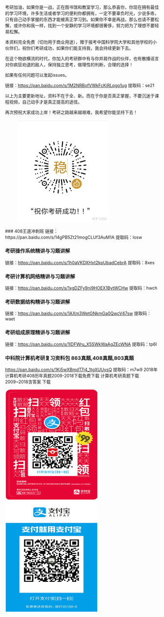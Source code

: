 
考研加油，如果你是一战，正在图书馆和教室学习，那么恭喜你，你现在拥有最佳的学习环境，许多生活或者学习的便利你都拥有，一定不要辜负时光，少说多练，只有自己动手掌握的东西才能被真正学习到。如果你不幸是再战，那么也请不要松懈，或许你和我一样，找到一个安静的学习环境都很奢侈，努力把为了理想不要轻易松懈。
    
本资料完全免费（切勿用于商业用途），赠于报考中国科学院大学和其他学校的小伙伴们，祝你们考研成功，如果你们能支持我，我会持续更新下去。

在这个物欲横流的时代，你加入的考研群中有与你并肩作战的伙伴，也有散播谣言对你疯狂劝退的敌人，保持独立思考，做理性的判断，合理的选择！

如果有任何问题可以发起issues。

链接：https://pan.baidu.com/s/1M2NRBofVWkFcKiRLpgo1ug 
提取码：se21 


以上为主要更新地址，资料不在于全、新。而在于你是否真正掌握，不要沉迷于课程视频，自己动手才是真正提高的途径。

再次预祝大家成功上岸！考研之路越来越艰难，我希望你能坚持下去！
<figure class="half">
    <img src="https://github.com/CSKY-CAS/csky/blob/master/%E6%95%B4%E7%90%86%E4%B8%8D%E6%98%93%EF%BC%8C%E6%89%93%E8%B5%8F%E5%87%A0%E6%AF%9B%E4%B9%9F%E5%8F%AF%E4%BB%A5%E5%95%8A233.jpg" width="300" lenth="300">
</figure>
### 408王道冲刺班
链接：https://pan.baidu.com/s/14gPB5Zt21mogCLUf3AuM1A 
提取码：losw 


### 考研操作系统精讲与习题讲解
链接：https://pan.baidu.com/s/1h0aVKDXHxt2kpUbadCebrA 
提取码：8xes 


### 考研计算机网络精讲与习题讲解
链接：https://pan.baidu.com/s/1xgDZFy9nj9HOEX1BytWCHw 
提取码：hwch 


### 考研数据结构精讲与习题讲解
链接：https://pan.baidu.com/s/1AXm3WetGNkmGa0QwcV47sw 
提取码：waet 


### 考研组成原理精讲与习题讲解
链接：https://pan.baidu.com/s/1IDFWru_X5SWkWaAgZEcWNA 
提取码：tp6l 

### 中科院计算机考研复习资料包  863真题,408真题,803真题
https://pan.baidu.com/s/1Ki5wXBmdT7j4_1tgXUUysQ
提取码：m7w9
2018年计算机考研408历年真题2009-2018下载免费下载
计算机考研真题下载2009~2018含答案
下载
<div style="float:left;border:solid 1px 000;margin:2px;"><img src="https://github.com/CSKY-CAS/csky/blob/master/%E7%BA%A2%E5%8C%85%E7%A0%81.jpg"  width="300" height="360" ></div>

<div style="float:left;border:solid 1px 000;margin:2px;"><img src="https://github.com/CSKY-CAS/csky/blob/master/%E6%94%AF%E4%BB%98%E5%AE%9D%E6%89%93%E8%B5%8F.jpg" width="300" height="360" ></div>


